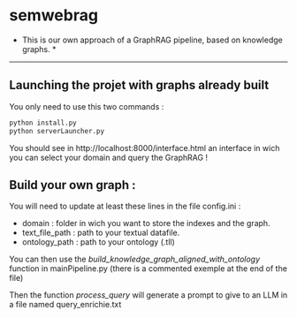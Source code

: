 # semwebrag
* This is our own approach of a GraphRAG pipeline, based on knowledge graphs. *

---


## Launching the projet with graphs already built

You only need to use this two commands : 

```bash
python install.py
python serverLauncher.py
```


You should see in http://localhost:8000/interface.html an interface in wich you can select your domain and query the GraphRAG ! 

## Build your own graph : 

You will need to update at least these lines in the file config.ini  : 

- domain : folder in wich you want to store the indexes and the graph.
- text_file_path : path to your textual datafile.
- ontology_path : path to your ontology (.tll)

You can then use the *build_knowledge_graph_aligned_with_ontology* function in mainPipeline.py (there is a commented exemple at the end of the file)

Then the function *process_query* will generate a prompt to give to an LLM in a file named query_enrichie.txt